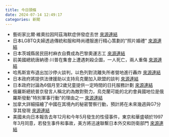 ```yaml
---
title: 今日頭條
date: 2024-07-14 12:49:17
categories: 新聞            
---
```

- 藝術家比爾·維奧拉因阿茲海默症併發症去世 [來源連結](https://www.npr.org/2024/07/13/nx-s1-5038670/video-artist-bill-viola-dead)
- 日本LGBTQ夫婦透過傳統和服和時尚禮服進行精心策劃的"照片婚禮" [來源連結](https://www.japantimes.co.jp/news/2024/07/14/japan/society/lgbtq-photo-weddings/)
- 日本茨城縣居民田村麻衣自費成為巴黎奧運志工 [來源連結](https://www.japantimes.co.jp/olympics/2024/07/14/paris-olympic-volunteer/)
- 前美國總統唐納德·川普在集會上遭遇刺殺企圖，一人死亡，兩人重傷 [來源連結](https://www.japantimes.co.jp/news/2024/07/14/world/politics/trump-rally-shots/)
- 哈馬斯宣布退出加沙停火談判，以色列對流離失所者營地進行轟炸 [來源連結](https://www.thehindu.com/news/international/senior-hamas-official-says-group-withdrawing-from-gaza-truce-talks/article68402802.ece)
- 日本政府將提供法律援助以支持烏克蘭加入歐盟的談判 [來源連結](https://www.japantimes.co.jp/news/2024/07/14/japan/politics/japan-legal-help-for-ukraine/)
- 日本政府討論為6個月至2歲兒童提供一定時間的日托服務計劃 [來源連結](https://www.japantimes.co.jp/news/2024/07/14/japan/japan-infant-day-care/)
- 俄羅斯總統普京發言人稱北約為敵對勢力，烏克蘭可能的北約會員國地位是俄羅斯發動"特別軍事行動"的理由之一 [來源連結](https://www.japantimes.co.jp/news/2024/07/14/world/putin-nato-warning/)
- 加拿大詳細描繪了中國在其境內的秘密警察行動，預計將在未來幾週與G7分享其發現 [來源連結](https://www.japantimes.co.jp/news/2024/07/14/world/politics/canada-china-police-operations/)
- 美國未向日本報告去年12月和今年5月發生的性侵事件，東京和華盛頓於1997年3月同意，若發生事件和事故，美方將迅速聯繫日本外交和防衛部門 [來源連結](https://www.japantimes.co.jp/news/2024/07/14/japan/politics/japan-lawmakers-slam-us-military-sex-crimes/)



